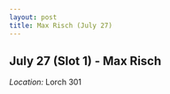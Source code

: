 ```yaml
---
layout: post
title: Max Risch (July 27)
---
```

## July 27 (Slot 1) - Max Risch

*Location:* Lorch 301



